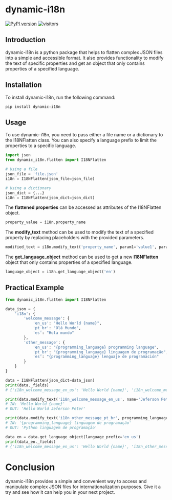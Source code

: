 # dynamic-i18n

[![PyPI version](https://badge.fury.io/py/dynamic-i18n.svg)](https://pypi.org/project/dynamic-i18n/)
![visitors](https://visitor-badge.glitch.me/badge?page_id=dynamic-i18n)

## Introduction
dynamic-i18n is a python package that helps to flatten complex JSON files into a simple and accessible format. It also provides functionality to modify the text of specific properties and get an object that only contains properties of a specified language.

## Installation
To install dynamic-i18n, run the following command:

```shell
pip install dynamic-i18n
```
## Usage
To use dynamic-i18n, you need to pass either a file name or a dictionary to the I18NFlatten class. You can also specify a language prefix to limit the properties to a specific language.

```python
import json
from dynamic_i18n.flatten import I18NFlatten

# Using a file
json_file = 'file.json'
i18n = I18NFlatten(json_file=json_file)

# Using a dictionary
json_dict = {...}
i18n = I18NFlatten(json_dict=json_dict)
```

The **flattened properties** can be accessed as attributes of the I18NFlatten object.

```python
property_value = i18n.property_name
```
The **modify_text** method can be used to modify the text of a specified property by replacing placeholders with the provided parameters.

```python
modified_text = i18n.modify_text('property_name', param1='value1', param2='value2')
```

The **get_language_object** method can be used to get a new **I18NFlatten** object that only contains properties of a specified language.

```python
language_object = i18n.get_language_object('en')
```

## Practical Example

```python
from dynamic_i18n.flatten import I18NFlatten

data_json = {
    'i18n': {
        'welcome_message': {
            'en_us': "Hello World {name}",
            'pt_br': "Olá Mundo",
            'es': "Hola mundo"
        },
        'other_message': {
            'en_us': "{programming_language} programming language",
            'pt_br': "{programming_language} linguagem de programação",
            'es': "{programming_language} lenguaje de programación"
        }
    }
}

data = I18NFlatten(json_dict=data_json)
print(data._fields)
# {'i18n_welcome_message_en_us': 'Hello World {name}', 'i18n_welcome_message_pt_br': 'Olá Mundo', 'i18n_welcome_message_es': 'Hola mundo', 'i18n_other_message_en_us': '{programming_language} programming language', 'i18n_other_message_pt_br': '{programming_language} linguagem de programação', 'i18n_other_message_es': '{programming_language} lenguaje de programación'}

print(data.modify_text('i18n_welcome_message_en_us', name='Jeferson Peter'))
# IN: 'Hello World {name}'
# OUT: 'Hello World Jeferson Peter'

print(data.modify_text('i18n_other_message_pt_br', programming_language='Python'))
# IN: '{programming_language} linguagem de programação'
# OUT: 'Python linguagem de programação'

data_en = data.get_language_object(language_prefix='en_us')
print(data_en._fields)
# {'i18n_welcome_message_en_us': 'Hello World {name}', 'i18n_other_message_en_us': '{programming_language} programming language'}
```

# Conclusion
dynamic-i18n provides a simple and convenient way to access and manipulate complex JSON files for internationalization purposes. Give it a try and see how it can help you in your next project.
